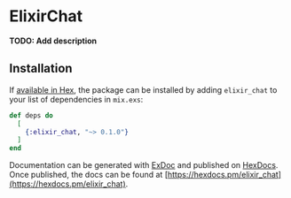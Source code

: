 # ElixirChat

**TODO: Add description**

## Installation

If [available in Hex](https://hex.pm/docs/publish), the package can be installed
by adding `elixir_chat` to your list of dependencies in `mix.exs`:

```elixir
def deps do
  [
    {:elixir_chat, "~> 0.1.0"}
  ]
end
```

Documentation can be generated with [ExDoc](https://github.com/elixir-lang/ex_doc)
and published on [HexDocs](https://hexdocs.pm). Once published, the docs can
be found at [https://hexdocs.pm/elixir_chat](https://hexdocs.pm/elixir_chat).


